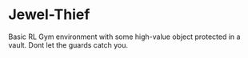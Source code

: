 # Jewel-Thief
Basic RL Gym environment with some high-value object protected in a vault. Dont let the guards catch you. 
